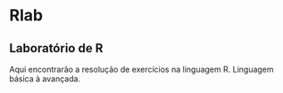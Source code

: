 # Rlab
## Laboratório de R
Aqui encontrarão a resolução de exercícios na linguagem R. 
Linguagem básica à avançada.
